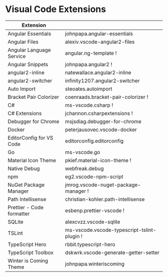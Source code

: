  
 # Visual Code Extensions

| Extension       |                  |
|----------------|-------------------------------|
|Angular Essentials|johnpapa.angular-essentials  |
|Angular Files          |alexiv.vscode-angular2-files|
|Angular Language Service |angular.ng-template !|
|Angular Snippets |johnpapa.angular2 !|
|angular2-inline |natewallace.angular2-inline|
|angular2-switcher |infinity1207.angular2-switcher|
|Auto Import |steoates.autoimport|
|Bracket Pair Colorizer |coenraads.bracket-pair-colorizer !|
|C# |ms-vscode.csharp !| 
|C# Extensions |jchannon.csharpextensions !|
|Debugger for Chrome |msjsdiag.debugger-for-chrome|
|Docker |peterjausovec.vscode-docker|
|EditorConfig for VS Code |editorconfig.editorconfig|
|Go |ms-vscode.go|
|Material Icon Theme |pkief.material-icon-theme !|
|Native Debug |webfreak.debug|
|npm |eg2.vscode-npm-script|
|NuGet Package Manager |jmrog.vscode-nuget-package-manager !|
|Path Intellisense |christian-kohler.path-intellisense|
|Prettier - Code formatter |esbenp.prettier-vscode !|
|SQLite|alexcvzz.vscode-sqlite|
|TSLint |ms-vscode.vscode-typescript-tslint-plugin !|
|TypeScript Hero |rbbit.typescript-hero|
|TypeScript Toolbox |dskwrk.vscode-generate-getter-setter|
|Winter is Coming Theme |johnpapa.winteriscoming|
